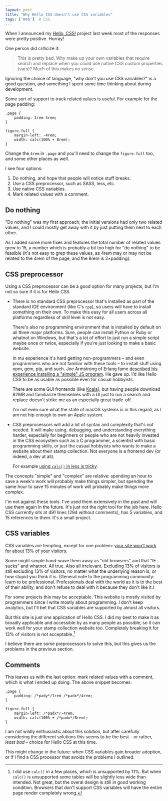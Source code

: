 ```yaml
---
layout: post
title: "Why Hello CSS doesn’t use CSS variables"
tags: ['Web']  # CSS
---
```


When I announced my [Hello, CSS!](https://github.com/arp242/hello-css) project
last week most of the responses were pretty positive. Hurray!

One person did criticize it:

> This is pretty bad. Why make up your own variables that require search and
> replace when you could use native CSS custom properties (vars)? Much of this
> makes no sense.

Ignoring the choice of language, "why don't you use CSS variables?" is a good
question, and something I spent some time thinking about during development.

Some sort of support to track related values is useful. For example for the page
padding:

	.page {
		padding: 1rem 4rem;
	}

	figure.full {
		margin-left: -4rem;
		width: calc(100% + 8rem);
	}

Change the `4rem` in `.page` and you'll need to change the `figure.full` too,
and some other places as well.

I see four options:

1. Do nothing, and hope that people will notice stuff breaks.
2. Use a CSS preprocessor, such as SASS, less, etc.
3. Use native CSS variables.
4. Mark related values with a comment.

Do nothing
----------

"Do nothing" was my first approach; the initial versions had only two related
values, and I could mostly get away with it by just putting them next to each
other.

As I added some more fixes and features the total number of related values grew
to 15, a number which is probably a bit too high for "do nothing" to be feasible
(it's not easy to grep these values, as 4rem may or may not be related to the
4rem of the page, and the 8rem is 2×padding).

CSS preprocessor
----------------

Using a CSS preprocessor can be a good option for many projects, but I'm not so
sure if it is for Hello CSS.

- There is no standard CSS preprocessor that's installed as part of the standard
  IDE environment (like C's `cpp`), so users will have to install something on
  their own. To make this easy for all users across all platforms regardless of
  skill level is not easy.

  There's also no programming environment that is installed by default on all
  three major platforms.
  Sure, people can install Python or Ruby or whatnot on Windows, but that's a
  lot of effort to just run a simple script maybe once or twice, especially if
  you're just looking to make a basic website.

  In mu experience it's hard getting non-programmers – and even programmers who
  are not familiar with these tools – to install stuff using npm, gem, pip, and
  such. Joe Armstrong of Erlang fame [described his experience installing a
  "simple" JS program](https://youtu.be/lKXe3HUG2l4?t=156). He gave up. I'd like
  Hello CSS to be as usable as possible even for casual hobbyists.

  There are some GUI frontends (like [Koala](http://koala-app.com/)), but having
  people download 82MB and familiarize themselves with a UI just to run a search
  and replace doesn't strike me as an especially great trade-off.

  I'm not even sure what the state of macOS systems is in this regard, as I am
  not hip enough to own an Apple system.

- CSS preprocessors will add a lot of syntax and complexity that's not needed.
  It will make using, debugging, and understanding everything harder, especially
  for beginners or people who are not heavily invested in the CSS ecosystem such
  as a C programmer, a scientist with basic programming skills, or just the
  casual hobbyists who wants to make a website about their stamp collection. Not
  everyone is a frontend dev (or indeed, a dev at all).

  For example [using `calc()` in less is
  tricky](https://stackoverflow.com/q/17904088/660921).

The concepts "simple" and "complex" are relative: spending an hour to save a
week's work will probably make things simpler, but spending the same hour to
save 15 minutes of work will probably make things more complex.

I'm not against these tools. I've used them extensively in the past and will use
them again in the future. It's just not the right tool for the job here. Hello
CSS currently sits at 491 lines (294 without comments), has 5 variables, and 15
references to them. It's a small project.

CSS variables
-------------

CSS variables are tempting, except for one problem: [your site won't work for
about 13% of your visitors](https://caniuse.com/#feat=css-variables).

Some might simple hand-wave them away as "old browsers" and that "IE sucks" and
whatnot. All true. Also all irrelevant. Excluding 13% of visitors is still
excluding 13% of visitors, no matter what the underlying reason is, or how
stupid you think it is. (General note to the programming community: learn to be
professional. Professionals deal with the world as it is to the best of their
ability, and don't refuse to deal with it because they don't like it.)

For some projects this may be acceptable. This website is mostly visited by
pro­gram­mers since I write mostly about programming. I don't keep analytics, but
I'll bet that CSS variables are supported by almost all visitors.

But this site is just *one* application of Hello CSS. I did my best to make it
as broadly applicable and accessible by as many people as possible, so it can
work well for your stamp collection website too.
Completely breaking it for 13% of visitors is not acceptable.[^1]

I believe there are some preprocessors to solve this, but this gives us the
problems in the previous section.

[^1]: I did use `calc()` in a few places, which is unsupported by 11%. But when
	  `calc()` is unsupported some tables will be slightly less wide than
	  intended. Not great, but the overal design is still in good working
	  condition. Browsers that don't support CSS variables will have the entire
	  page render completely wrong.

Comments
--------

This leaves us with the last option: mark related values with a comment, which
is what I ended up doing. The above snippet becomes:

	.page {
		padding: /*pady*/1rem /*padx*/4rem;
	}

	figure.full {
		margin-left: /*padx*/-4rem;
		width: calc(100% + /*padx*/8rem);
	}

I am not wildly enthusiastic about this solution, but after carefully
considering the different solutions this seems to be the best – or rather,
*least bad* – choice for Hello CSS at this time.

This might change in the future: when CSS variables gain broader adoption, or if
I find a CSS processor that avoids the problems I outlined.
